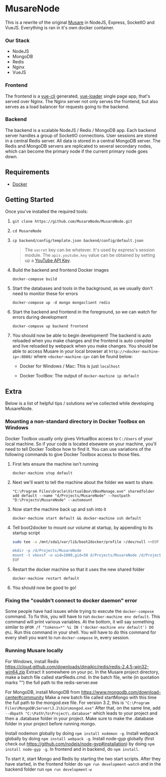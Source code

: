 # MusareNode
This is a rewrite of the original [Musare](https://github.com/Musare/Musare)
in NodeJS, Express, SocketIO and VueJS. Everything is ran in it's own docker container.

### Our Stack

   * NodeJS
   * MongoDB
   * Redis
   * Nginx
   * VueJS

### Frontend
The frontend is a [vue-cli](https://github.com/vuejs/vue-cli) generated,
[vue-loader](https://github.com/vuejs/vue-loader) single page app, that's
served over Nginx. The Nginx server not only serves the frontend, but
also serves as a load balancer for requests going to the backend.

### Backend
The backend is a scalable NodeJS / Redis / MongoDB app. Each backend
server handles a group of SocketIO connections. User sessions are stored
in a central Redis server. All data is stored in a central MongoDB server.
The Redis and MongoDB servers are replicated to several secondary nodes,
which can become the primary node if the current primary node goes down.

## Requirements
 * [Docker](https://www.docker.com/)

## Getting Started
Once you've installed the required tools:

1. `git clone https://github.com/MusareNode/MusareNode.git`

2. `cd MusareNode`

3. `cp backend/config/template.json backend/config/default.json`

   > The `secret` key can be whatever. It's used by express's session module.
   The `apis.youtube.key` value can be obtained by setting up a
   [YouTube API Key](https://developers.google.com/youtube/v3/getting-started).
  
4. Build the backend and frontend Docker images

   `docker-compose build`

5. Start the databases and tools in the background, as we usually don't need to monitor these for errors

   `docker-compose up -d mongo mongoclient redis`

6. Start the backend and frontend in the foreground, so we can watch for errors during development

   `docker-compose up backend frontend`

7. You should now be able to begin development! The backend is auto reloaded when
   you make changes and the frontend is auto compiled and live reloaded by webpack
   when you make changes. You should be able to access Musare in your local browser
   at `http://<docker-machine-ip>:8080/` where `<docker-machine-ip>` can be found below:

   * Docker for Windows / Mac: This is just `localhost`
   
   * Docker ToolBox: The output of `docker-machine ip default`
   
## Extra

Below is a list of helpful tips / solutions we've collected while developing MusareNode.

### Mounting a non-standard directory in Docker Toolbox on Windows

Docker Toolbox usually only gives VirtualBox access to `C:/Users` of your
local machine. So if your code is located elsewere on your machine,
you'll need to tell Docker Toolbox how to find it. You can use variations
of the following commands to give Docker Toolbox access to those files.

1. First lets ensure the machine isn't running

   `docker-machine stop default`

1. Next we'll want to tell the machine about the folder we want to share.

   `"C:\Program Files\Oracle\VirtualBox\VBoxManage.exe" sharedfolder add default --name "d/Projects/MusareNode" --hostpath "D:\Projects\MusareNode" --automount`

2. Now start the machine back up and ssh into it

   `docker-machine start default && docker-machine ssh default`
   
3. Tell boot2docker to mount our volume at startup, by appending to its startup script

   ```bash
   sudo tee -a /mnt/sda1/var/lib/boot2docker/profile >/dev/null <<EOF
   
   mkdir -p /d/Projects/MusareNode
   mount -t vboxsf -o uid=1000,gid=50 d/Projects/MusareNode /d/Projects/MusareNode
   EOF
   ```

4. Restart the docker machine so that it uses the new shared folder

   `docker-machine restart default`
   
5. You should now be good to go!

### Fixing the "couldn't connect to docker daemon" error

Some people have had issues while trying to execute the `docker-compose` command. To fix this, you will have to run `docker-machine env default`. This command will print various variables. At the bottom, it will say something similar to `@FOR /f "tokens=*" %i IN ('docker-machine env default') DO @%i`. Run this command in your shell. You will have to do this command for every shell you want to run `docker-compose` in, every session.

### Running Musare locally

For Windows, install Redis https://cloud.github.com/downloads/dmajkic/redis/redis-2.4.5-win32-win64.zip
Extract it somewhere on your pc.
In the Musare project directory, make a batch file called startRedis.cmd. In the batch file, write (in quotation marks "") the full path to the redis-server.exe

For MongoDB, install MongoDB from https://www.mongodb.com/download-center#community
Make a new batch file called startMongo with this time the full path to the mongod.exe file. For version 3.2, this is `"C:\Program Files\MongoDB\Server\3.2\bin\mongod.exe"`
After that, on the same line, add `--dbpath "C:\Path\To\Project\.database"` which leads to your project and then a .database folder in your project. Make sure to make the .database folder in your project before running mongo.

Install nodemon globally by doing `npm install nodemon -g`.
Install webpack globally by doing `npm install webpack -g`.
Install node-gyp globally (first check out https://github.com/nodejs/node-gyp#installation) by doing `npm install node-gyp -g`.
In frontend and in backend, do `npm install`.

To start it, start Mongo and Redis by starting the two start scripts.
After they have started, in the frontend folder do `npm run development-watch` and in the backend folder run `npm run development-w`